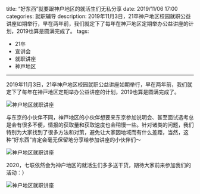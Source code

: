 title: “好东西”就要跟神户地区的就活生们无私分享
date: 2019/11/06 17:00
categories: 就职辅导
description: 2019年11月3日，21卒神户地区校园就职公益讲座如期举行，早在两年前，我们就定下了每年在神戸地区定期举办公益讲座的计划，2019也算是圆满完成了。
tags:
- 21卒
- 宣讲会
- 就职讲座
- 神戸地区

---

2019年11月3日，21卒神户地区校园就职公益讲座如期举行，早在两年前，我们就定下了每年在神戸地区定期举办公益讲座的计划，2019也算是圆满完成了。

![神户地区就职讲座](https://qilian-tokyo.github.io/img/20191103_kobe/1.jpg)

与东京的小伙伴不同，神戸地区的小伙伴想要来东京参加说明会、甚至面试选考总是会有很多不便，情报的获取量和获取速度也会稍慢一些。针对诸类的问题，我们特别为大家找到了很多方法和对策，避免让大家因地域而有什么差距，当然，这种“好东西”肯定会毫无保留地分享给参加讲座的小伙伴们～

![神户地区就职讲座](https://qilian-tokyo.github.io/img/20191103_kobe/2.jpg)

2020，七联依然会为神户地区的就活生们多多送干货，期待大家前来参加我们的活动：）

![神户地区就职讲座](https://qilian-tokyo.github.io/img/20191103_kobe/3.jpg)